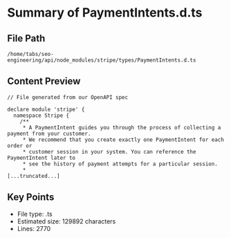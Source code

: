 # Summary of PaymentIntents.d.ts
  
## File Path
`/home/tabs/seo-engineering/api/node_modules/stripe/types/PaymentIntents.d.ts`

## Content Preview
```
// File generated from our OpenAPI spec

declare module 'stripe' {
  namespace Stripe {
    /**
     * A PaymentIntent guides you through the process of collecting a payment from your customer.
     * We recommend that you create exactly one PaymentIntent for each order or
     * customer session in your system. You can reference the PaymentIntent later to
     * see the history of payment attempts for a particular session.
     *
[...truncated...]
```

## Key Points
- File type: .ts
- Estimated size: 129892 characters
- Lines: 2770
